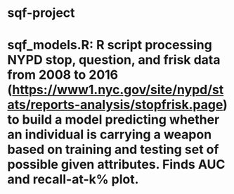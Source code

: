 # sqf-project

# sqf_models.R: R script processing NYPD stop, question, and frisk data from 2008 to 2016 (https://www1.nyc.gov/site/nypd/stats/reports-analysis/stopfrisk.page) to build a model predicting whether an individual is carrying a weapon based on training and testing set of possible given attributes. Finds AUC and recall-at-k% plot.

